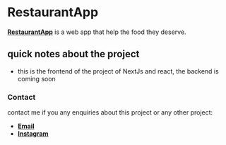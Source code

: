 # RestaurantApp

**[RestaurantApp](https://restaurant-iota-two.vercel.app/)** is a web app that help the food they deserve.

## quick notes about the project

- this is the frontend of the project of NextJs and react, the backend is coming soon

### Contact

contact me if you any enquiries about this project or any other project:

- **[Email](mailto:alimoh0801@gmail.com)**
- **[Instagram](https://www.instagram.com/alymohamedll/)**
